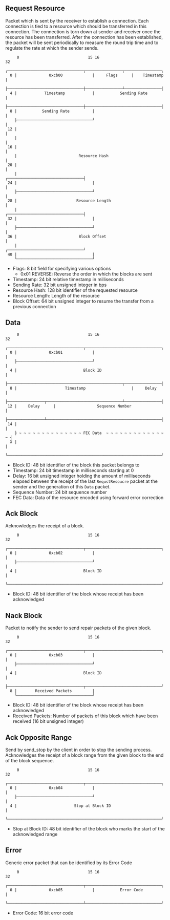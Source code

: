 ## Request Resource
Packet which is sent by the receiver to establish a connection.
Each connection is tied to a resource which should be transferred in this connection.
The connection is torn down at sender and receiver once the resource has been transferred.
After the connection has been established, the packet will be sent periodically to measure the round trip time 
and to regulate the rate at which the sender sends.
```
     0                              15 16                             32
    ┌─────────────────────────────────┬────────────────┬────────────────┐
  0 |              0xcb00             |     Flags      |    Timestamp   |
    ├─────────────────────────────────┼────────────────┴────────────────┤
  4 |            Timestamp            |           Sending Rate          |
    ├─────────────────────────────────┼─────────────────────────────────┤
  8 |           Sending Rate          |                                 |
    ├─────────────────────────────────┘                                 |
 12 |                                                                   |
    |                                                                   |
 16 |                                                                   |
    |                           Resource Hash                           |
 20 |                                                                   |
    |                                 ┌─────────────────────────────────┤
 24 |                                 |                                 |
    ├─────────────────────────────────┘                                 |
 28 |                          Resource Length                          |
    |                                 ┌─────────────────────────────────┤
 32 |                                 |                                 |
    ├─────────────────────────────────┘                                 |
 36 |                           Block Offset                            |
    |                                 ┌─────────────────────────────────┘
 40 |                                 |
    └─────────────────────────────────┘
```
- Flags: 8 bit field for specifying various options
  - 0x01 REVERSE: Reverse the order in which the blocks are sent
- Timestamp: 24 bit relative timestamp in milliseconds
- Sending Rate: 32 bit unsigned integer in bps 
- Resource Hash: 128 bit identifier of the requested resource
- Resource Length: Length of the resource
- Block Offset: 64 bit unsigned integer to resume the transfer from a previous connection

## Data
```
     0                              15 16                             32
    ┌─────────────────────────────────┬─────────────────────────────────┐
  0 |              0xcb01             |                                 |
    ├─────────────────────────────────┘                                 |
  4 |                             Block ID                              |
    ├──────────────────────────────────────────────────┬────────────────┤
  8 |                     Timestamp                    |     Delay      |
    ├────────────────┬─────────────────────────────────┴────────────────┤
 12 |     Delay      |                  Sequence Number                 |
    ├────────────────┴──────────────────────────────────────────────────┤
 14 |                                                                   |
    ├ ~ ~ ~ ~ ~ ~ ~ ~ ~ ~ ~ ~ ~ ~ FEC Data  ~ ~ ~ ~ ~ ~ ~ ~ ~ ~ ~ ~ ~ ~ ┤
  X |                                                                   | 
    └───────────────────────────────────────────────────────────────────┘
```
- Block ID: 48 bit identifier of the block this packet belongs to
- Timestamp: 24 bit timestamp in milliseconds starting at 0
- Delay: 16 bit unsigned integer holding the amount of milliseconds elapsed between the receipt of the last 
  `RequstResoucre` packet at the sender and the generation of this `Data` packet.
- Sequence Number: 24 bit sequence number
- FEC Data: Data of the resource encoded using forward error correction

## Ack Block
Acknowledges the receipt of a block.
```
     0                              15 16                             32
    ┌─────────────────────────────────┬─────────────────────────────────┐
  0 |              0xcb02             |                                 |
    ├─────────────────────────────────┘                                 |
  4 |                             Block ID                              |
    └───────────────────────────────────────────────────────────────────┘
```
- Block ID: 48 bit identifier of the block whose receipt has been acknowledged

## Nack Block
Packet to notify the sender to send repair packets of the given block.
```
     0                              15 16                             32
    ┌─────────────────────────────────┬─────────────────────────────────┐
  0 |              0xcb03             |                                 |
    ├─────────────────────────────────┘                                 |
  4 |                             Block ID                              |
    ├─────────────────────────────────┬─────────────────────────────────┘
  8 |        Received Packets         | 
    └─────────────────────────────────┘
```
- Block ID: 48 bit identifier of the block whose receipt has been acknowledged
- Received Packets: Number of packets of this block which have been received (16 bit unsigned integer)

## Ack Opposite Range
Send by send_stop by the client in order to stop the sending process.
Acknowledges the receipt of a block range from the given block to the end of the block sequence.
```
     0                              15 16                             32
    ┌─────────────────────────────────┬─────────────────────────────────┐
  0 |              0xcb04             |                                 |
    ├─────────────────────────────────┘                                 |
  4 |                         Stop at Block ID                          |
    └───────────────────────────────────────────────────────────────────┘
```
- Stop at Block ID: 48 bit identifier of the block who marks the start of the acknowledged range

## Error
Generic error packet that can be identified by its Error Code
```
     0                              15 16                             32
    ┌─────────────────────────────────┬─────────────────────────────────┐
  0 |              0xcb05             |           Error Code            |
    └─────────────────────────────────┴─────────────────────────────────┘
```
- Error Code: 16 bit error code
